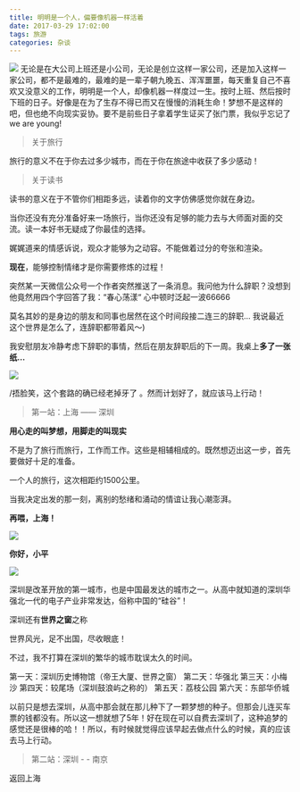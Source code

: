 ```yaml
---
title: 明明是一个人，偏要像机器一样活着
date: 2017-03-29 17:02:00
tags: 旅游
categories: 杂谈
---
```

![](http://oe3vwrk94.bkt.clouddn.com/zealer.png)
无论是在大公司上班还是小公司，无论是创立这样一家公司，还是加入这样一家公司，都不是最难的，最难的是一辈子朝九晚五、浑浑噩噩，每天重复自己不喜欢又没意义的工作，明明是一个人，却像机器一样度过一生。按时上班、然后按时下班的日子。好像是在为了生存不得已而又在慢慢的消耗生命！梦想不是这样的吧，但也绝不向现实妥协。要不是前些日子拿着学生证买了张门票，我似乎忘记了 we are young!
<!-- more -->

> 关于旅行

旅行的意义不在于你去过多少城市，而在于你在旅途中收获了多少感动！

> 关于读书

读书的意义在于不管你们相距多远，读着你的文字仿佛感觉你就在身边。

当你还没有充分准备好来一场旅行，当你还没有足够的能力去与大师面对面的交流。读一本好书无疑成了你最佳的选择。

娓娓道来的情感诉说，观众才能够为之动容。不能做着过分的夸张和渲染。

**现在**，能够控制情绪才是你需要修炼的过程！

突然某一天微信公众号一个作者突然推送了一条消息。我问他为什么辞职？没想到他竟然用四个字回答了我：“春心荡漾“  心中顿时泛起一波66666

莫名其妙的是身边的朋友和同事也居然在这个时间段接二连三的辞职… 我说最近这个世界是怎么了，连辞职都带着风～)

我安慰朋友冷静考虑下辞职的事情，然后在朋友辞职后的下一周。我桌上**多了一张纸…**


![](http://oe3vwrk94.bkt.clouddn.com/%E8%BE%9E%E8%81%8C%E6%8A%A5%E5%91%8A)


/捂脸笑，这个套路的确已经老掉牙了 。然而计划好了，就应该马上行动！


> 第一站：上海 ——  深圳

**用心走的叫梦想，用脚走的叫现实**


不是为了旅行而旅行，工作而工作。这些是相辅相成的。既然想迈出这一步，首先要做好十足的准备。

一个人的旅行，这次相距约1500公里。

当我决定出发的那一刻，离别的愁绪和涌动的情谊让我心潮澎湃。

**再喂，上海！**

![](http://oe3vwrk94.bkt.clouddn.com/%E4%B8%8A%E6%B5%B7%E4%B8%9C%E6%96%B9%E6%98%8E%E7%8F%A0.jpg)


**你好，小平**

![](http://oe3vwrk94.bkt.clouddn.com/%E9%82%93%E5%B0%8F%E5%B9%B3.jpg)

深圳是改革开放的第一城市，也是中国最发达的城市之一。从高中就知道的深圳华强北一代的电子产业非常发达，俗称中国的“硅谷”！

深圳还有**世界之窗**之称

世界风光，足不出国，尽收眼底！

不过，我不打算在深圳的繁华的城市耽误太久的时间。

第一天：深圳历史博物馆（帝王大厦、世界之窗）
第二天：华强北
第三天：小梅沙
第四天：较尾场（深圳鼓浪屿之称的）
第五天：荔枝公园
第六天：东部华侨城

以前只是想去深圳，从高中那会就在那儿种下了一颗梦想的种子。但那会儿连买车票的钱都没有。所以这一想就想了5年！好在现在可以自费去深圳了，这种追梦的感觉还是很棒的哈！！所以，有时候就觉得应该早起去做点什么的时候，真的应该去马上行动。

> 第二站：深圳 - - 南京




返回上海